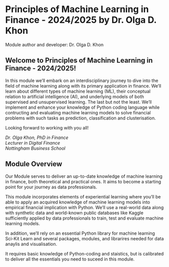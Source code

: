 # Principles of Machine Learning in Finance - 2024/2025 by Dr. Olga D. Khon

Module author and developer: Dr. Olga D. Khon

## Welcome to Principles of Machine Learning in Finance - 2024/2025!
In this module we’ll embark on an interdisciplinary journey to dive into the field of machine learning along with its primary application in finance.
We’ll learn about different types of machine learning (ML), their conceptual  relation to artificial intelligence (AI), and underlying models of both supervised and unsupervised learning.
The last but not the least. We’ll implement and enhance your knowledge of Python coding language while contructing and evaluating machine learning models to solve financial problems with such tasks as prediction, classification and clusterisation.

Looking forward to working with you all!

*Dr. Olga Khon, PhD in Finance* \
*Lecturer in Digital Finance* \
*Nottingham Business School*


## Module Overview

Our Module serves to deliver an up-to-date knowledge of machine learning in finance, both theoretical and practical ones. It aims to become a starting point for your journey as data professionals.

This module incorporates elements of experiential learning where you’ll be able to apply an acquired knowledge of machine learning models into empirical financial implication with Python.
We’ll use a real-world data along with synthetic data and world-known public databases like Kaggle sufficiently applied by data professionals to train, test and evaluate machine learning models.

In addition, we’ll rely on an essential Python library for machine learning Sci-Kit Learn and several packages, modules, and librarires needed for data anaylis and visualisation.

It requires basic knowledge of Python-coding and staistics, but is calibrated to deliver all the essentials you need to suceed in this module.

